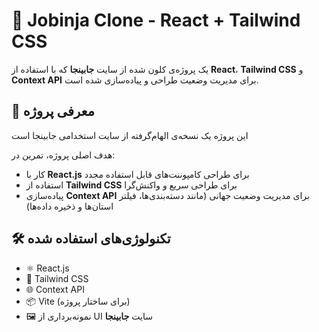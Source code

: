 # 🧩 Jobinja Clone - React + Tailwind CSS 

یک پروژه‌ی کلون شده از سایت **جابینجا** که با استفاده از **React**، **Tailwind CSS** و **Context API** برای مدیریت وضعیت طراحی و پیاده‌سازی شده است.

## 🚀 معرفی پروژه

این پروژه یک نسخه‌ی الهام‌گرفته از سایت استخدامی جابینجا است 

هدف اصلی پروژه، تمرین در:
- کار با **React.js** برای طراحی کامپوننت‌های قابل استفاده مجدد
- استفاده از **Tailwind CSS** برای طراحی سریع و واکنش‌گرا
- پیاده‌سازی **Context API** برای مدیریت وضعیت جهانی (مانند دسته‌بندی‌ها، فیلتر استان‌ها و ذخیره داده‌ها)

## 🛠️ تکنولوژی‌های استفاده شده

- ⚛️ React.js
- 🎨 Tailwind CSS
- 🌐 Context API
- 📦 Vite (برای ساختار پروژه)
- 🖼️ نمونه‌برداری از UI سایت **جابینجا**



